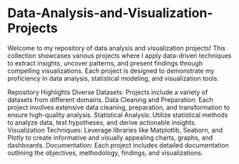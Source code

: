# Data-Analysis-and-Visualization-Projects
Welcome to my repository of data analysis and visualization projects! This collection showcases various projects where I apply data-driven techniques to extract insights, uncover patterns, and present findings through compelling visualizations. Each project is designed to demonstrate my proficiency in data analysis, statistical modeling, and visualization tools.

Repository Highlights
Diverse Datasets: Projects include a variety of datasets from different domains.
Data Cleaning and Preparation: Each project involves extensive data cleaning, preparation, and transformation to ensure high-quality analysis.
Statistical Analysis: Utilize statistical methods to analyze data, test hypotheses, and derive actionable insights.
Visualization Techniques: Leverage libraries like Matplotlib, Seaborn, and Plotly to create informative and visually appealing charts, graphs, and dashboards.
Documentation: Each project includes detailed documentation outlining the objectives, methodology, findings, and visualizations.
